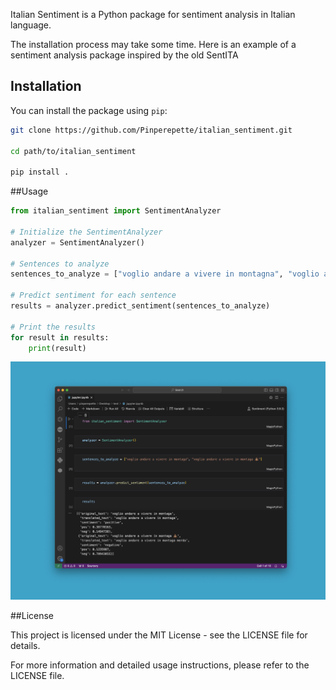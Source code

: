 Italian Sentiment is a Python package for sentiment analysis in Italian language.

The installation process may take some time.
Here is an example of a sentiment analysis package inspired by the old SentITA

## Installation

You can install the package using `pip`:

```bash
git clone https://github.com/Pinperepette/italian_sentiment.git

cd path/to/italian_sentiment

pip install .
```

##Usage
```python
from italian_sentiment import SentimentAnalyzer

# Initialize the SentimentAnalyzer
analyzer = SentimentAnalyzer()

# Sentences to analyze
sentences_to_analyze = ["voglio andare a vivere in montagna", "voglio andare a vivere in montagna 💩"]

# Predict sentiment for each sentence
results = analyzer.predict_sentiment(sentences_to_analyze)

# Print the results
for result in results:
    print(result)
```
![Example](example.png)

##License

This project is licensed under the MIT License - see the LICENSE file for details.

For more information and detailed usage instructions, please refer to the LICENSE file.
